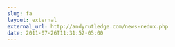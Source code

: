 ```yaml
---
slug: fa
layout: external
external_url: http://andyrutledge.com/news-redux.php
date: 2011-07-26T11:31:52-05:00
---
```

